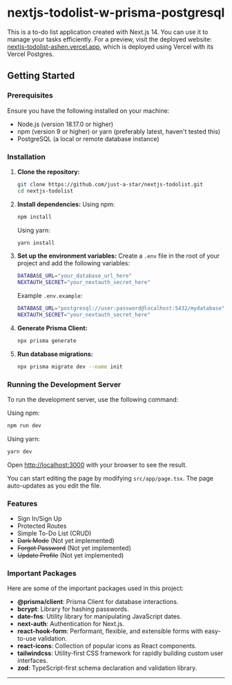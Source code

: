 

# nextjs-todolist-w-prisma-postgresql

This is a to-do list application created with Next.js 14. You can use it to manage your tasks efficiently. For a preview, visit the deployed website: [nextjs-todolist-ashen.vercel.app](https://nextjs-todolist-ashen.vercel.app/), which is deployed using Vercel with its Vercel Postgres.

## Getting Started

### Prerequisites

Ensure you have the following installed on your machine:
- Node.js (version 18.17.0 or higher)
- npm (version 9 or higher) or yarn (preferably latest, haven't tested this)
- PostgreSQL (a local or remote database instance)

### Installation

1. **Clone the repository:**
    ```bash
    git clone https://github.com/just-a-star/nextjs-todolist.git
    cd nextjs-todolist
    ```

2. **Install dependencies:**
    Using npm:
    ```bash
    npm install
    ```
    Using yarn:
    ```bash
    yarn install
    ```

3. **Set up the environment variables:**
    Create a `.env` file in the root of your project and add the following variables:
    ```bash
    DATABASE_URL="your_database_url_here"
    NEXTAUTH_SECRET="your_nextauth_secret_here"
    ```
    Example `.env.example`:
    ```bash
    DATABASE_URL="postgresql://user:password@localhost:5432/mydatabase"
    NEXTAUTH_SECRET="your_nextauth_secret_here"
    ```

4. **Generate Prisma Client:**
    ```bash
    npx prisma generate
    ```

5. **Run database migrations:**
    ```bash
    npx prisma migrate dev --name init
    ```

### Running the Development Server

To run the development server, use the following command:

Using npm:
```bash
npm run dev
```
Using yarn:
```bash
yarn dev
```

Open [http://localhost:3000](http://localhost:3000) with your browser to see the result.

You can start editing the page by modifying `src/app/page.tsx`. The page auto-updates as you edit the file.

### Features

- Sign In/Sign Up
- Protected Routes
- Simple To-Do List (CRUD)
- ~~Dark Mode~~ (Not yet implemented)
- ~~Forgot Password~~ (Not yet implemented)
- ~~Update Profile~~ (Not yet implemented)

### Important Packages

Here are some of the important packages used in this project:

- **@prisma/client**: Prisma Client for database interactions.
- **bcrypt**: Library for hashing passwords.
- **date-fns**: Utility library for manipulating JavaScript dates.
- **next-auth**: Authentication for Next.js.
- **react-hook-form**: Performant, flexible, and extensible forms with easy-to-use validation.
- **react-icons**: Collection of popular icons as React components.
- **tailwindcss**: Utility-first CSS framework for rapidly building custom user interfaces.
- **zod**: TypeScript-first schema declaration and validation library.

---


